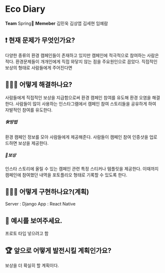 # Eco Diary
**Team** Spring🌱
**Memeber** 김민욱 김상엽 김세현 임예람

## ❗️ 현재 문제가 무엇인가요?
다양한 종류의 환경 캠페인들이 존재하고 있지만 캠페인에 적극적으로 참여하는 사람은 적다. 환경문제들이 개개인에게 직접 와닿지 않는 점을 주요원인으로 꼽았다. 직접적인 보상의 형태로 사람들에게 주어진다면 

## 🤷🏻‍♀️ 어떻게 해결하나요?
사람들에게 직접적인 보상을 지급함으로써 환경 캠페인 참여를 유도해 환경 오염을 해결한다. 사람들이 많이 사용하는 인스타그램에서 캠페인 참여 스토리들을 공유하게 하여 자발적인 참여를 유도한다.
##### 🛠방법
환경 캠페인 정보를 모아 사람들에게 제공해준다.
사람들이 캠페인 참여 인증샷을 업로드하면 보상을 제공한다.
##### 💸보상
인스타 스토리에 올릴 수 있는 캠페인 관련 특정 스티커나 템플릿을 제공한다.
이때까지 캠페인에 참여했던 내역을 포토플리오 형태로 기록할 수 있도록 한다.

## 👩🏻‍💻 어떻게 구현하나요?(계획)

Server : Django
App : React Native

## 📱 예시를 보여주세요.
프로토 타입 넣으려고 함

## 🏆 앞으로 어떻게 발전시킬 계획인가요?
보상을 더 확실히 할 계획이다.